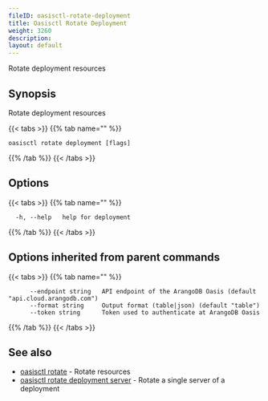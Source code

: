 ```yaml
---
fileID: oasisctl-rotate-deployment
title: Oasisctl Rotate Deployment
weight: 3260
description: 
layout: default
---
```

Rotate deployment resources

## Synopsis

Rotate deployment resources

{{< tabs >}}
{{% tab name="" %}}
```
oasisctl rotate deployment [flags]
```
{{% /tab %}}
{{< /tabs >}}

## Options

{{< tabs >}}
{{% tab name="" %}}
```
  -h, --help   help for deployment
```
{{% /tab %}}
{{< /tabs >}}

## Options inherited from parent commands

{{< tabs >}}
{{% tab name="" %}}
```
      --endpoint string   API endpoint of the ArangoDB Oasis (default "api.cloud.arangodb.com")
      --format string     Output format (table|json) (default "table")
      --token string      Token used to authenticate at ArangoDB Oasis
```
{{% /tab %}}
{{< /tabs >}}

## See also

* [oasisctl rotate]()	 - Rotate resources
* [oasisctl rotate deployment server](oasisctl-rotate-deployment-server)	 - Rotate a single server of a deployment

